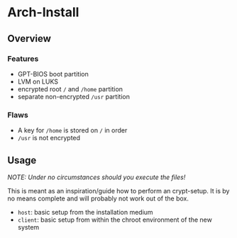 # Arch-Install

## Overview

### Features

* GPT-BIOS boot partition
* LVM on LUKS
* encrypted root `/` and `/home` partition
* separate non-encrypted `/usr` partition

### Flaws

* A key for `/home` is stored on `/` in order
* `/usr` is not encrypted

## Usage

*NOTE: Under no circumstances should you execute the files!*

This is meant as an inspiration/guide how to perform an crypt-setup. It is by
no means complete and will probably not work out of the box.

* `host`: basic setup from the installation medium
* `client`: basic setup from within the chroot environment of the new system

